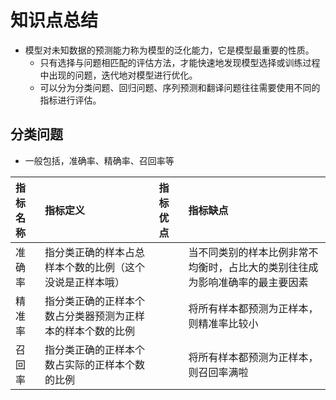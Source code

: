 # 知识点总结
- 模型对未知数据的预测能力称为模型的泛化能力，它是模型最重要的性质。
    - 只有选择与问题相匹配的评估方法，才能快速地发现模型选择或训练过程中出现的问题，迭代地对模型进行优化。
    - 可以分为分类问题、回归问题、序列预测和翻译问题往往需要使用不同的指标进行评估。


## 分类问题
- 一般包括，准确率、精确率、召回率等

| 指标名称 | 指标定义 | 指标优点 | 指标缺点
| :- |:- |:- |:-
| 准确率 | 指分类正确的样本占总样本个数的比例（这个没说是正样本哦） |  | 当不同类别的样本比例非常不均衡时，占比大的类别往往成为影响准确率的最主要因素
| 精准率 | 指分类正确的正样本个数占分类器预测为正样本的样本个数的比例 | | 将所有样本都预测为正样本，则精准率比较小
| 召回率 | 指分类正确的正样本个数占实际的正样本个数的比例 | | 将所有样本都预测为正样本，则召回率满啦
